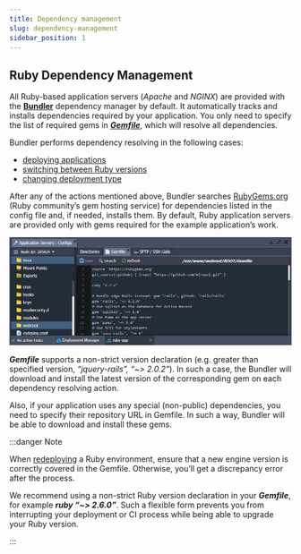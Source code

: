 ```yaml
---
title: Dependency management
slug: dependency-management
sidebar_position: 1
---
```


## Ruby Dependency Management

All Ruby-based application servers (_Apache_ and _NGINX_) are provided with the [**Bundler**](https://bundler.io/) dependency manager by default. It automatically tracks and installs dependencies required by your application. You only need to specify the list of required gems in [**_Gemfile_**](https://bundler.io/guides/gemfile.html), which will resolve all dependencies.

Bundler performs dependency resolving in the following cases:

- [deploying applications](/docs/deployment/deployment-guide)
- [switching between Ruby versions](/docs/category/container-deployment)
- [changing deployment type](/docs/ruby/ruby-dev-center#ruby-application-deployment)

After any of the actions mentioned above, Bundler searches [RubyGems.org](https://rubygems.org/) (Ruby community’s gem hosting service) for dependencies listed in the config file and, if needed, installs them. By default, Ruby application servers are provided only with gems required for the example application’s work.

<div style={{
    display:'flex',
    justifyContent: 'center',
    margin: '0 0 1rem 0'
}}>

![Locale Dropdown](./img/DependencyManagement/01-ruby-gemfile-dependencies.png)

</div>

**_Gemfile_** supports a non-strict version declaration (e.g. greater than specified version, _“jquery-rails”, “~> 2.0.2”_). In such a case, the Bundler will download and install the latest version of the corresponding gem on each dependency resolving action.

Also, if your application uses any special (non-public) dependencies, you need to specify their repository URL in Gemfile. In such a way, Bundler will be able to download and install these gems.

:::danger Note

When [redeploying](/docs/category/container-deployment) a Ruby environment, ensure that a new engine version is correctly covered in the Gemfile. Otherwise, you’ll get a discrepancy error after the process.

We recommend using a non-strict Ruby version declaration in your **_Gemfile_**, for example **_ruby “~> 2.6.0”_**. Such a flexible form prevents you from interrupting your deployment or CI process while being able to upgrade your Ruby version.

:::

